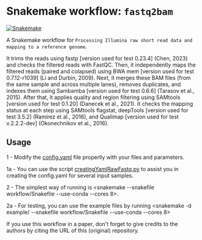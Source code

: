# Snakemake workflow: `fastq2bam`

[![Snakemake](https://img.shields.io/badge/snakemake-≥6.1.0-brightgreen.svg)](https://snakemake.github.io)


A Snakemake workflow for `Processing Illumina raw short read data and mapping to a reference genome`.


It trims the reads using fastp [version used for test 0.23.4] (Chen, 2023) and checks the filtered reads with FastQC. Then, it independently maps the filtered reads (paired and colapsed) using BWA mem  [version used for test 0.7.12-r1039] (Li and Durbin, 2009). Next, it merges these BAM files (from the same sample and across multiple lanes), removes duplicates, and indexes them using Sambamba  [version used for test 0.6.6] (Tarasov et al., 2015). After that, it applies quality and region filtering using SAMtools [version used for test 0.1.20] (Danecek et al., 2021). It checks the mapping status at each step using SAMtools flagstat, deepTools  [version used for test 3.5.2] (Ramírez et al., 2016), and Qualimap  [version used for test v.2.2.2-dev] (Okonechnikov et al., 2016).



## Usage

1 - Modify the [config.yaml](https://github.com/ffertrindade/fastq2bam/blob/main/config/config.yaml) file properlly with your files and parameters.

1a - You can use the script [creatingYamlRawFastq.py](https://github.com/ffertrindade/fastq2bam/blob/main/scripts/creatingYamlRawFastq.py) to assist you in creating the config.yaml for several input samples.

2 - The simplest way of running is <snakemake --snakefile workflow/Snakefile --use-conda --cores 8>.

2a - For testing, you can use the example files by running <snakemake -d example/ --snakefile workflow/Snakefile --use-conda --cores 8>


If you use this workflow in a paper, don't forget to give credits to the authors by citing the URL of this (original) repository.

